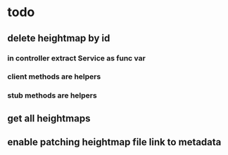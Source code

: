 # todo
## delete heightmap by id
### in controller extract Service as func var
### client methods are helpers
### stub methods are helpers
## get all heightmaps
## enable patching heightmap file link to metadata
